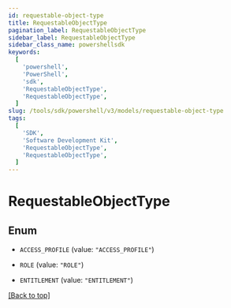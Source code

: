 ```yaml
---
id: requestable-object-type
title: RequestableObjectType
pagination_label: RequestableObjectType
sidebar_label: RequestableObjectType
sidebar_class_name: powershellsdk
keywords:
  [
    'powershell',
    'PowerShell',
    'sdk',
    'RequestableObjectType',
    'RequestableObjectType',
  ]
slug: /tools/sdk/powershell/v3/models/requestable-object-type
tags:
  [
    'SDK',
    'Software Development Kit',
    'RequestableObjectType',
    'RequestableObjectType',
  ]
---
```


# RequestableObjectType

## Enum

- `ACCESS_PROFILE` (value: `"ACCESS_PROFILE"`)

- `ROLE` (value: `"ROLE"`)

- `ENTITLEMENT` (value: `"ENTITLEMENT"`)

[[Back to top]](#)

